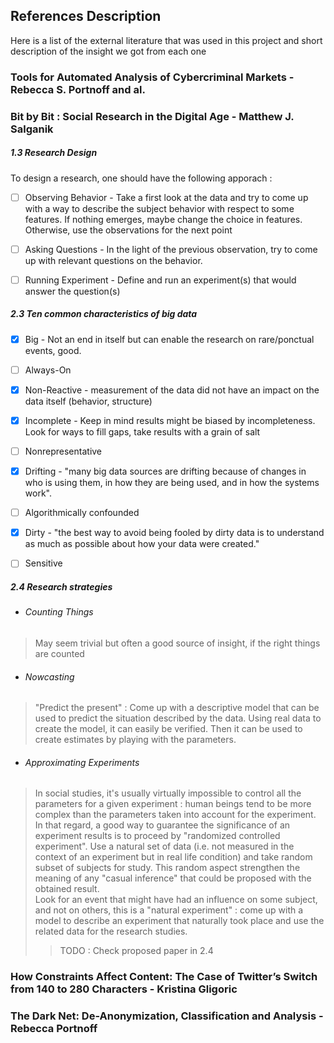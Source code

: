 ## References Description

Here is a list of the external literature that was used in this project and short description of the insight we got from each one


### Tools for Automated Analysis of Cybercriminal Markets - Rebecca S. Portnoff and al.


### Bit by Bit : Social Research in the Digital Age - Matthew J. Salganik

##### 1.3 Research Design

To design a research, one should have the following apporach :

- [ ] Observing Behavior - Take a first look at the data and try to come up with a way to describe the subject behavior with respect to some features. If nothing emerges, maybe change the choice in features. Otherwise, use the observations for the next point
- [ ] Asking Questions - In the light of the previous observation, try to come up with relevant questions on the behavior.
- [ ] Running Experiment - Define and run an experiment(s) that would answer the question(s)


##### 2.3 Ten common characteristics of big data


- [x] Big - Not an end in itself but can enable the research on rare/ponctual events, good.
- [ ] Always-On
- [x] Non-Reactive - measurement of the data did not have an impact on the data itself (behavior, structure)
- [x] Incomplete - Keep in mind results might be biased by incompleteness. Look for ways to fill gaps, take results with a grain of salt
- [ ] Nonrepresentative
- [x] Drifting - "many big data sources are drifting because of changes in who is using them, in how they are being used, and in how the systems work".
- [ ] Algorithmically confounded
- [x] Dirty - "the best way to avoid being fooled by dirty data is to understand as much as possible about how your data were created."
- [ ] Sensitive


##### 2.4 Research strategies

- ###### Counting Things
> May seem trivial but often a good source of insight, if the right things are counted

- ###### Nowcasting
> "Predict the present" : Come up with a descriptive model that can be used to predict the situation described by the data. Using real data to create the model, it can easily be verified. Then it can be used to create estimates by playing with the parameters.

- ###### Approximating Experiments
> In social studies, it's usually virtually impossible to control all the parameters for a given experiment : human beings tend to be more complex than the parameters taken into account for the experiment. In that regard, a good way to guarantee the significance of an experiment results is to proceed by "randomized controlled experiment". Use a natural set of data (i.e. not measured in the context of an experiment but in real life condition) and take random subset of subjects for study. This random aspect strengthen the meaning of any "casual inference" that could be proposed with the obtained result. \
> Look for an event that might have had an influence on some subject, and not on others, this is a "natural experiment" : come up with a model to describe an experiment that naturally took place and use the related data for the research studies.
>> TODO : Check proposed paper in 2.4

### How Constraints Affect Content: The Case of Twitter’s Switch from 140 to 280 Characters - Kristina Gligoric


### The Dark Net: De-Anonymization, Classification and Analysis - Rebecca Portnoff
